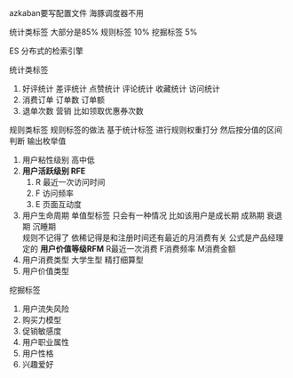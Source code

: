 azkaban要写配置文件 
海豚调度器不用

统计类标签  大部分是85% 
规则标签 10%
挖掘标签 5%


ES 分布式的检索引擎

统计类标签
1. 好评统计 差评统计 点赞统计 评论统计 收藏统计 访问统计
2. 消费订单 订单数 订单额 
3. 退单次数 营销 比如领取优惠券次数


规则类标签  规则标签的做法 
基于统计标签  进行规则权重打分 然后按分值的区间判断 输出枚举值
1. 用户粘性级别 高中低
2. **用户活跃级别 RFE** 
   1. R 最近一次访问时间
   2. F 访问频率
   3. E 页面互动度
3. 用户生命周期  单值型标签 只会有一种情况  比如该用户是成长期 成熟期 衰退期  沉睡期  
 规则不记得了 依稀记得是和注册时间还有最近的月消费有关 公式是产品经理定的
 **用户价值等级RFM** R最近一次消费 F消费频率 M消费金额
4. 用户消费类型  大学生型 精打细算型 
5. 用户价值类型




挖掘标签
1. 用户流失风险
2. 购买力模型
3. 促销敏感度
4. 用户职业属性
5. 用户性格
6. 兴趣爱好





